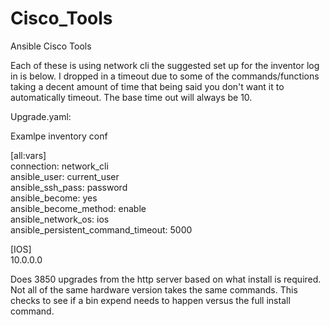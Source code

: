 # Cisco_Tools
Ansible Cisco Tools   
   

Each of these is using network cli the suggested set up for the inventor log in is below.
I dropped in a timeout due to some of the commands/functions taking a decent amount of time that being said you don't want it to automatically timeout. The base time out will always be 10.


Upgrade.yaml:

Examlpe inventory conf
 
[all:vars]     
connection: network_cli   
ansible_user: current_user   
ansible_ssh_pass: password   
ansible_become: yes   
ansible_become_method: enable   
ansible_network_os: ios   
ansible_persistent_command_timeout: 5000   


[IOS]  
10.0.0.0  


  
Does 3850 upgrades from the http server based on what install is required. Not all of the same hardware version takes the same commands. This checks to see if a bin expend needs to happen versus the full install command.
